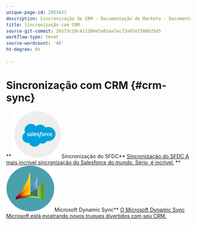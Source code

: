 ```yaml
---
unique-page-id: 2953432
description: Sincronização de CRM - Documentação do Marketo - Documentação do produto
title: Sincronização com CRM
source-git-commit: 26573c20c411208e5a01aa7ec73a97e7208b35d5
workflow-type: tm+mt
source-wordcount: '45'
ht-degree: 8%

---
```



# Sincronização com CRM {#crm-sync}

** ![Sincronização do SFDC](assets/sfdc.png)Sincronização do SFDC** [Sincronização do SFDC A mais incrível sincronização do Salesforce do mundo. Sério, é incrível.](https://docs.marketo.com/display/DOCS/Salesforce+Sync)     ** ![Microsoft Dynamic Sync](assets/dynamics.png)Microsoft Dynamic Sync** [O Microsoft Dynamic Sync Microsoft está mostrando novos truques divertidos com seu CRM.](https://docs.marketo.com/display/DOCS/Microsoft+Dynamics+Sync)
